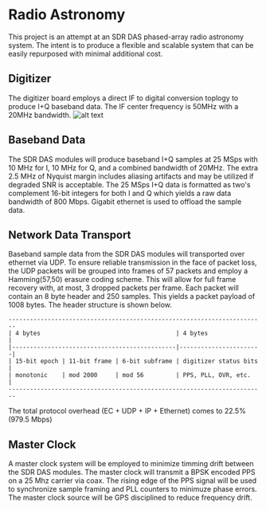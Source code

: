 # Radio Astronomy
This project is an attempt at an SDR DAS phased-array radio astronomy system.  The intent is to produce a flexible and scalable system that can be easily repurposed with minimal additional cost.

## Digitizer
The digitizer board employs a direct IF to digital conversion toplogy to produce I+Q baseband data.  The IF center frequency is 50MHz with a 20MHz bandwidth.
![alt text][digitzer]


## Baseband Data
The SDR DAS modules will produce baseband I+Q samples at 25 MSps with 10 MHz for I, 10 MHz for Q, and a combined bandwidth of 20MHz.  The extra 2.5 MHz of Nyquist margin includes aliasing artifacts and may be utilized if degraded SNR is acceptable.  The 25 MSps I+Q data is formatted as two's complement 16-bit integers for both I and Q which yields a raw data bandwidth of 800 Mbps.  Gigabit ethernet is used to offload the sample data.

## Network Data Transport
Baseband sample data from the SDR DAS modules will transported over ethernet via UDP.  To ensure reliable transmission in the face of packet loss, the UDP packets will be grouped into frames of 57 packets and employ a Hamming(57,50) erasure coding scheme.  This will allow for full frame recovery with, at most, 3 dropped packets per frame.  Each packet will contain an 8 byte header and 250 samples.  This yields a packet payload of 1008 bytes.  The header structure is shown below.

```
------------------------------------------------------------------------
| 4 bytes                                      | 4 bytes               |
|----------------------------------------------|-----------------------|
| 15-bit epoch | 11-bit frame | 6-bit subframe | digitizer status bits |
| monotonic    | mod 2000     | mod 56         | PPS, PLL, OVR, etc.   |
------------------------------------------------------------------------
```

The total protocol overhead (EC + UDP + IP + Ethernet) comes to 22.5% (979.5 Mbps)

## Master Clock
A master clock system will be employed to minimize timming drift between the SDR DAS modules.  The master clock will transmit a BPSK encoded PPS on a 25 Mhz carrier via coax.  The rising edge of the PPS signal will be used to synchronize sample framing and PLL counters to minimuze phase errors.  The master clock source will be GPS disciplined to reduce frequency drift.


[digitzer]: https://github.com/rjrouquette/radio_astronomy/raw/master/images/digitizer_block_diagram.png "Block Diagram"
